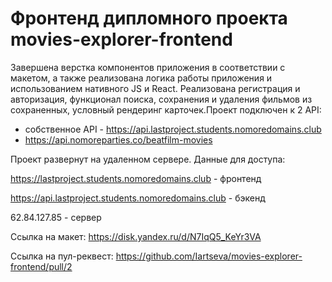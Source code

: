 # Фронтенд дипломного проекта movies-explorer-frontend

Завершена верстка компонентов приложения в соответствии с макетом, а также реализована логика работы приложения и использованием нативного JS и React. Реализована регистрация и авторизация, функционал поиска, сохранения и удаления фильмов из сохраненных, условный рендеринг карточек.Проект подключен к 2 API:
- собственное API - https://api.lastproject.students.nomoredomains.club
- https://api.nomoreparties.co/beatfilm-movies

Проект развернут на удаленном сервере. Данные для доступа: 

https://lastproject.students.nomoredomains.club - фронтенд

https://api.lastproject.students.nomoredomains.club - бэкенд

62.84.127.85 - сервер

Ссылка на макет: https://disk.yandex.ru/d/N7IqQ5_KeYr3VA

Ссылка на пул-реквест: https://github.com/Iartseva/movies-explorer-frontend/pull/2
